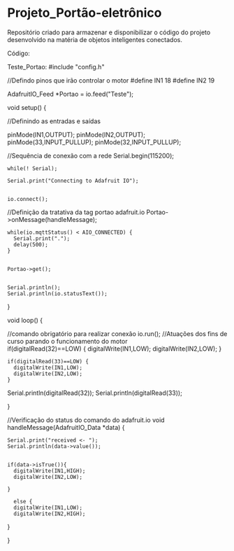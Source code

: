 # Projeto_Portão-eletrônico
Repositório criado para armazenar e disponibilizar o código do projeto desenvolvido na matéria de objetos inteligentes conectados.


Código:

Teste_Portao:
  #include "config.h"


  //Defindo pinos que irão controlar o motor
  #define IN1 18
  #define IN2 19



  AdafruitIO_Feed *Portao = io.feed("Teste");

  void setup() {

  //Definindo as entradas e saídas

  pinMode(IN1,OUTPUT);
  pinMode(IN2,OUTPUT);
  pinMode(33,INPUT_PULLUP);
  pinMode(32,INPUT_PULLUP);



  //Sequência de conexão com a rede 
    Serial.begin(115200);


    while(! Serial);

    Serial.print("Connecting to Adafruit IO");


    io.connect();

   //Definição da tratativa da tag portao adafruit.io
    Portao->onMessage(handleMessage);


    while(io.mqttStatus() < AIO_CONNECTED) {
      Serial.print(".");
      delay(500);
    }


    Portao->get();


    Serial.println();
    Serial.println(io.statusText());


  }

  void loop() {

  //comando obrigatório para realizar conexão 
    io.run();
  //Atuações dos fins de curso parando o funcionamento do motor  
    if(digitalRead(32)==LOW) {
      digitalWrite(IN1,LOW);
      digitalWrite(IN2,LOW);
    }

    if(digitalRead(33)==LOW) {
      digitalWrite(IN1,LOW);
      digitalWrite(IN2,LOW);
    }

  Serial.println(digitalRead(32));
  Serial.println(digitalRead(33));

  }

  //Verificação do status do comando do adafruit.io
  void handleMessage(AdafruitIO_Data *data) {

    Serial.print("received <- ");
    Serial.println(data->value());


    if(data->isTrue()){
      digitalWrite(IN1,HIGH);
      digitalWrite(IN2,LOW);

    }

      else { 
      digitalWrite(IN1,LOW);
      digitalWrite(IN2,HIGH);
   }


  }
